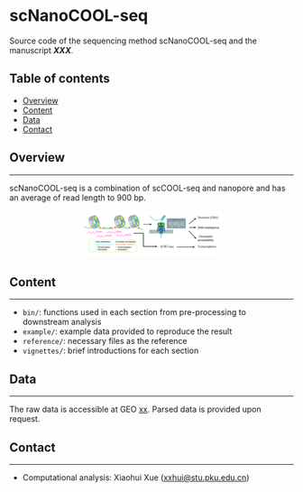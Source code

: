 scNanoCOOL-seq
=========

Source code of the sequencing method scNanoCOOL-seq and the manuscript ***XXX***.

## Table of contents

- [Overview](#overview)
- [Content](#content)
- [Data](#data)
- [Contact](#contact)

## Overview
--------
scNanoCOOL-seq is a combination of scCOOL-seq and nanopore and has an average of read length to 900 bp.

<p align="center"> 
<img src="protocol.tif" style="width: 50%; height: 50%"/>​
</p>

## Content
-------
* `bin/`: functions used in each section from pre-processing to downstream analysis
* `example/`: example data provided to reproduce the result
* `reference/`: necessary files as the reference
* `vignettes/`: brief introductions for each section

## Data
-------
The raw data is accessible at GEO [xx](https://www.ncbi.nlm.nih.gov/geo). Parsed data is provided upon request.

## Contact
-------
* Computational analysis: Xiaohui Xue (xxhui@stu.pku.edu.cn) 

